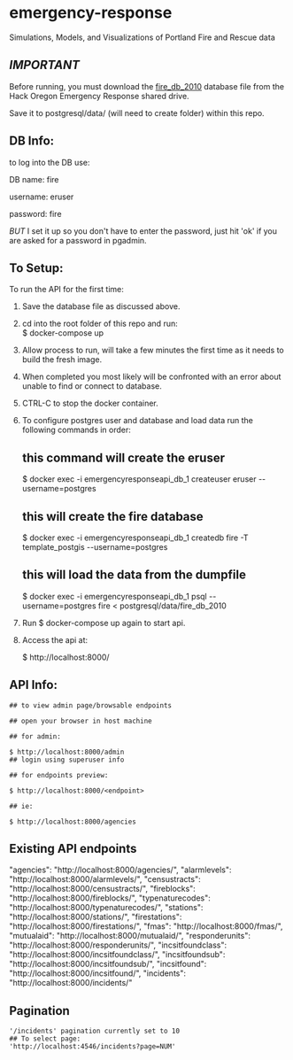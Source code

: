 # emergency-response
Simulations, Models, and Visualizations of Portland Fire and Rescue data

## _IMPORTANT_

Before running, you must download the [fire_db_2010](https://drive.google.com/file/d/0B7k-dMOX1R5WOWpTZDdhMFBMUW8/view?usp=sharing) database file from the Hack Oregon Emergency Response shared drive.  

Save it to postgresql/data/ (will need to create folder) within this repo.

## DB Info:
to log into the DB use:

DB name: fire

username: eruser

password: fire


_BUT_ I set it up so you don't have to enter the password, just hit 'ok' if you are asked for a password in pgadmin.


## To Setup:

To run the API for the first time:

  1. Save the database file as discussed above.
  2. cd into the root folder of this repo and run:  
      $ docker-compose up
  3. Allow process to run, will take a few minutes the first time as it needs to build the fresh image.
  4. When completed you most likely will be confronted with an error about unable to find or connect to database.
  5. CTRL-C to stop the docker container.
  6. To configure postgres user and database and load data run the following commands in order:  

        ## this command will create the eruser  

        $ docker exec -i emergencyresponseapi_db_1 createuser eruser --username=postgres  

        ## this will create the fire database

        $ docker exec -i emergencyresponseapi_db_1 createdb fire -T template_postgis --username=postgres


        ## this will load the data from the dumpfile  

        $ docker exec -i emergencyresponseapi_db_1 psql --username=postgres fire < postgresql/data/fire_db_2010

  7. Run $ docker-compose up again to start api.

  8. Access the api at:

        $ http://localhost:8000/<endpoint>



## API Info:

    ## to view admin page/browsable endpoints

    ## open your browser in host machine

    ## for admin:

    $ http://localhost:8000/admin
    ## login using superuser info

    ## for endpoints preview:

    $ http://localhost:8000/<endpoint>

    ## ie:

    $ http://localhost:8000/agencies

## Existing API endpoints

"agencies": "http://localhost:8000/agencies/",
"alarmlevels": "http://localhost:8000/alarmlevels/",
"censustracts": "http://localhost:8000/censustracts/",
"fireblocks": "http://localhost:8000/fireblocks/",
"typenaturecodes": "http://localhost:8000/typenaturecodes/",
"stations": "http://localhost:8000/stations/",
"firestations": "http://localhost:8000/firestations/",
"fmas": "http://localhost:8000/fmas/",
"mutualaid": "http://localhost:8000/mutualaid/",
"responderunits": "http://localhost:8000/responderunits/",
"incsitfoundclass": "http://localhost:8000/incsitfoundclass/",
"incsitfoundsub": "http://localhost:8000/incsitfoundsub/",
"incsitfound": "http://localhost:8000/incsitfound/",
"incidents": "http://localhost:8000/incidents/"

## Pagination

    '/incidents' pagination currently set to 10
    ## To select page:
    'http://localhost:4546/incidents?page=NUM'
